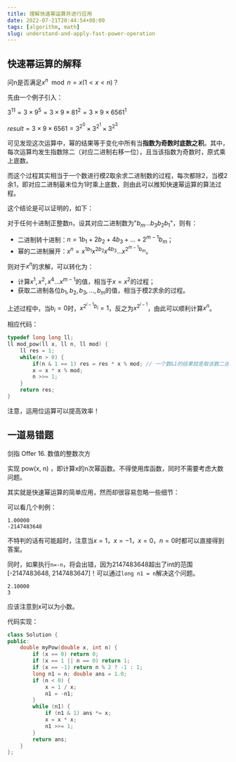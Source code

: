 ```yaml
---
title: 理解快速幂运算并进行应用
date: 2022-07-21T20:44:54+08:00
tags: [algorithm, math]
slug: understand-and-apply-fast-power-operation
---
```


## 快速幂运算的解释

问n是否满足$x^n \mod n = x (1 < x < n)$？

先由一个例子引入：

$3^{11} = 3 \times 9^5 = 3 \times 9 \times 81^2 = 3 \times 9 \times 6561^1$

$result = 3 \times 9 \times 6561 = 3^{2^0} \times 3^{2^1} \times 3^{2^3}$

可见发现这次运算中，幂的结果等于变化中所有当**指数为奇数时底数之积**。其中，每次运算均发生指数除二（对应二进制右移一位），且当该指数为奇数时，原式乘上底数。

而这个过程其实相当于一个数进行模2取余求二进制数的过程，每次都除2，当模2余1，即对应二进制最末位为1时乘上底数，则由此可以推知快速幂运算的算法过程。

这个结论是可以证明的，如下：

对于任何十进制正整数n，设其对应二进制数为"$b_m...b_3b_2b_1$"，则有：
- 二进制转十进制：$n = 1b_1+2b_2+4b_3+...+2^{m-1}b_m$；
- 幂的二进制展开：$x^n = x^{1b_1}x^{2b_2}x^{4b_3}...x^{2^{m-1}b_m}$。

则对于$x^n$的求解，可以转化为：

- 计算$x^1,x^2,x^4...x^{m-1}$的值，相当于$x=x^2$的过程；
- 获取二进制各位$b_1,b_2,b_3,...,b_m$的值，相当于模2求余的过程。

上述过程中，当$b_i=0$时，$x^{2^{i-1}b_i}=1$，反之为$x^{2^{i-1}}$，由此可以顺利计算$x^n$。


相应代码：

```cpp
typedef long long ll;
ll mod_pow(ll x, ll n, ll mod) {
	ll res = 1;
	while(n > 0) {
		if(n & 1 == 1) res = res * x % mod; // 一个数&1的结果就是取该数二进制的最末位
		x = x * x % mod;
		n >>= 1;
	}	
	return res;
}
```
注意，运用位运算可以提高效率！

## 一道易错题

剑指 Offer 16. 数值的整数次方

实现 pow(x, n) ，即计算x的n次幂函数。不得使用库函数，同时不需要考虑大数问题。

其实就是快速幂运算的简单应用，然而却很容易忽略一些细节：

可以看几个判例：

```
1.00000
-2147483648
```

不特判的话有可能超时，注意当$x=1，x=-1，x=0，n=0$时都可以直接得到答案。

同时，如果执行`n=-n`，将会出错，因为2147483648超出了int的范围[-2147483648, 2147483647]！可以通过`long n1 = n`解决这个问题。

```
2.10000
3
```
应该注意到x可以为小数。

代码实现：

```cpp
class Solution {
public:
    double myPow(double x, int n) {
		if (x == 0) return 0;
        if (x == 1 || n == 0) return 1;
        if (x == -1) return n % 2 ? -1 : 1;
        long n1 = n; double ans = 1.0;
        if (n < 0) {
            x = 1 / x;
            n1 = -n1;
        }
        while (n1) {
            if (n1 & 1) ans *= x;
            x = x * x;
            n1 >>= 1;
        }
        return ans;
    }
};
```
